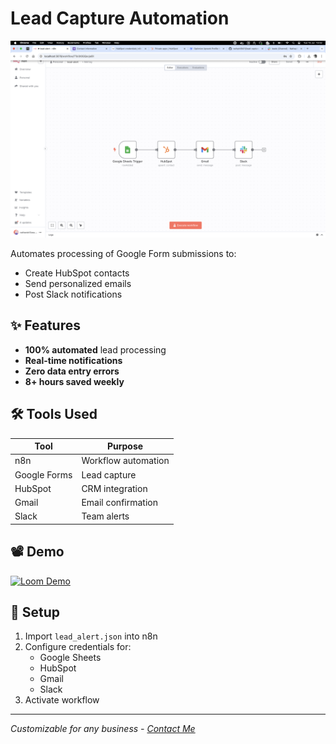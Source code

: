 # Lead Capture Automation

![n8n Workflow](screenshots/workflow.png)

Automates processing of Google Form submissions to:
- Create HubSpot contacts
- Send personalized emails
- Post Slack notifications

## ✨ Features
- **100% automated** lead processing
- **Real-time notifications**
- **Zero data entry errors**
- **8+ hours saved weekly**

## 🛠️ Tools Used
| Tool          | Purpose                     |
|---------------|-----------------------------|
| n8n           | Workflow automation         |
| Google Forms  | Lead capture                |
| HubSpot       | CRM integration             |
| Gmail         | Email confirmation          |
| Slack         | Team alerts                 |

## 📽️ Demo
[![Loom Demo](https://cdn.loom.com/sessions/thumbnails/13382a3db0604d1d86f2d6c9ec3111c9-with-play.gif)](https://www.loom.com/share/13382a3db0604d1d86f2d6c9ec3111c9)
## 🚀 Setup
1. Import `lead_alert.json` into n8n
2. Configure credentials for:
   - Google Sheets
   - HubSpot
   - Gmail
   - Slack
3. Activate workflow

---
*Customizable for any business - [Contact Me](mailto:ezeanakanath@gmail.com)*
